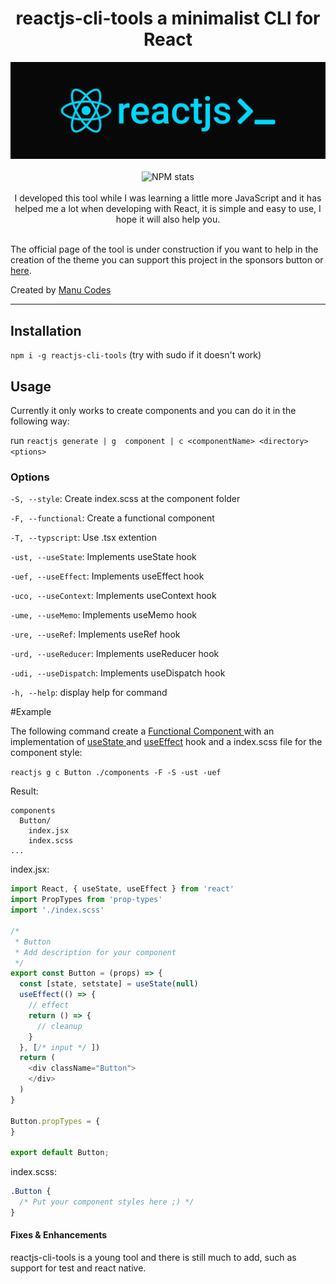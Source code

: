 <div style="text-align: center">
  <h1>reactjs-cli-tools a minimalist CLI for React</h1>
  <img src="https://raw.githubusercontent.com/manudevcode/react-cli/dev/assets/banner.png" alt="A minimalist CLI for React" />
  <br/>
  <br/>
  <img src="https://nodei.co/npm/reactjs-cli-tools.png" alt="NPM stats" />
  <br/>
  <br/>
  I developed this tool while I was learning a little more JavaScript and it has helped me a lot when developing with React, it is simple and easy to use, I hope it will also help you.

</div>
<br/>

The official page of the tool is under construction if you want to help in the creation of the theme you can support this project in the sponsors button or [here](https://github.com/sponsors/manudevcode).

Created by [Manu Codes](https://github.com/manudevcode)

---

## Installation

`npm i -g reactjs-cli-tools`
(try with sudo if it doesn't work)

## Usage

Currently it only works to create components and you can do it in the following way:

run `reactjs generate | g  component | c <componentName> <directory> <ptions>`

### Options

  `-S, --style`: Create index.scss at the component folder

  `-F, --functional`: Create a functional component

  `-T, --typscript`: Use .tsx extention

  `-ust, --useState`: Implements useState hook

  `-uef, --useEffect`: Implements useEffect hook

  `-uco, --useContext`: Implements useContext hook

  `-ume, --useMemo`: Implements useMemo hook

  `-ure, --useRef`: Implements useRef hook

  `-urd, --useReducer`: Implements useReducer hook

  `-udi, --useDispatch`: Implements useDispatch hook

  `-h, --help`: display help for command

#Example 

The following command create a <a href="https://es.reactjs.org/docs/components-and-props.html#function-and-class-components" target="_blank"> Functional Component </a> with an implementation of <a href="https://reactjs.org/docs/hooks-overview.html#state-hook" target="_blank"> useState </a> and <a href="https://reactjs.org/docs/hooks-overview.html#effect-hook" target="_blank">useEffect</a> hook and a index.scss file for the component style:

`reactjs g c Button ./components -F -S -ust -uef`

Result:

```
components
  Button/ 
    index.jsx
    index.scss
...
```

index.jsx: 

```js
import React, { useState, useEffect } from 'react'
import PropTypes from 'prop-types'
import './index.scss'

/*
 * Button
 * Add description for your component
 */ 
export const Button = (props) => {
  const [state, setstate] = useState(null)
  useEffect(() => {
    // effect
    return () => {
      // cleanup
    }
  }, [/* input */ ])
  return (
    <div className="Button">
    </div>
  )
}

Button.propTypes = {
}

export default Button;
```

index.scss:

```scss
.Button {
  /* Put your component styles here ;) */
}
```



#### Fixes & Enhancements

reactjs-cli-tools is a young tool and there is still much to add, such as support for test and react native.